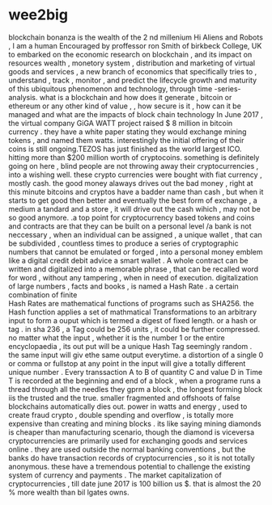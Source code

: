 # wee2big
blockchain  bonanza is the  wealth   of  the 2 nd  millenium
Hi  Aliens  and  Robots  ,  I  am  a human Encouraged  by  proffessor  ron  Smith  of  birkbeck  College,  UK  to    embarked  on  the  economic  research  on  blockchain  ,  and its  impact  on resources  wealth , monetory  system  , distribution  and  marketing  of  virtual  goods  and  services  , a new  branch  of  economics  that  specifically  tries  to , understand  , track , monitor  , and  predict  the  lifecycle   growth  and  maturity  of  this  ubiquitous  phenomenon and technology,  through  time -series-analysis.
what  is  a blockchain and  how  does  it  generate  , bitcoin  or  ethereum  or  any other  kind  of  value , , how  secure  is  it  ,  how  can  it  be  managed  and   what  are  the  impacts  of  block chain  technology
In June  2017 , the virtual  company GiGA WATT project  raised  $ 8 million in bitcoin currency . they have a  white  paper  stating  they  would  exchange  mining  tokens , and  named  them  watts. interestingly  the  initial  offering  of  their  coins  is  still ongoing.TEZOS  has just  finished  as the  world  largest  ICO.  hitting  more  than  $200  million worth  of  cryptocoins.  something  is  definitely  going  on  here  , blind  people  are  not  throwing  away  their  cryptocurrencies , into  a  wishing  well.  these crypto currencies  were  bought  with  fiat  currency  , mostly  cash.
the  good  money  alaways  drives  out  the  bad  money ,   right  at  this  minute   bitcoins  and  cryptos  have a  badder name  than  cash , but  when  it  starts  to get good then  better  and eventually the   best form  of  exchange  , a  medium  a  tandard  and  a  store , it  will  drive  out  the  cash  wihich , may  not  be  so  good  anymore.
.a top point  for  cryptocurrency  based  tokens  and  coins  and  contracts  are  that  they can be  built  on  a  personal  level /a  bank  is  not  neccessary , when an  individual  can  be  assigned ,  a  unique  wallet  , that can  be  subdivided  ,  countless  times  to  produce  a  series  of  cryptographic  numbers  that cannot  be  emulated  or  forged , into  a personal  money emblem  like  a digital  credit  debit  advice  a  smart  wallet . A  whole contract  can  be  written  and  digitalized  into  a  memorable  phrase , that  can  be  recalled  word  for  word , without  any  tampering , when  in  need  of  execution.
digitalization  of  large  numbers  ,  facts  and books , is  named a  Hash  Rate  .  a certain  combination  of finite  
Hash  Rates  are  mathematical  functions  of  programs  such  as SHA256. the Hash  function  applies  a set  of  mathmatical  Transformations  to an arbitrary  input  to  form a  ouput  which  is  termed  a  digest  of fixed  length. or  a hash  or    tag .
in  sha  236  ,  a Tag  could  be 256  units  , it  could  be  further  compressed.
no  matter  what  the  input  , whether  it  is  the  number 1  or  the  entire  encyclopaedia , its  out put  will be a  unique  Hash  Tag  seemingly  random . the  same  input  will  giv  ethe  same  output  everytime.
a  distortion  of  a  single  0 or comma  or  fullstop at  any  point in  the input  will give  a totally  different  unique  number .
Every transsaction A to B of quantity C and value D in Time T  is  recorded  at  the  beginning  and  end  of a  block , when  a  programe  runs  a  thread  through  all the  needles  they gprm  a block ,  the  longest  forming  block  iis the  trusted  and  the  true. smaller  fragmented  and  offshoots  of  false blockchains  automatically  dies  out. power  in  watts  and  energy , used  to create fraud crypto  ,  double  spending  and  overflow , is totally  more  expensive  than creating  and  mining  blocks . its  like saying mining  diamonds  is  cheaper  than  manufacturing  scenario, though  the  diamond  is viceversa
cryptocurrencies  are  primarily  used  for  exchanging  goods  and  services  online . they  are  used  outside the  normal  banking conventions  , but  the  banks do have  transaction records of  cryptocurrencies ,  so it  is  not  totally  anonymous.
 these  have  a tremendous  potential to  challenge  the existing  system  of currency  and  payments .
 The  market  capitalization  of  cryptocurrencies , till date  june  2017  is 100 billion  us $. that  is  almost  the  20 %  more  wealth  than  bil lgates  owns.
